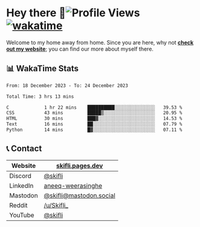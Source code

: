 # Hey there :wave:![Profile Views](https://komarev.com/ghpvc/?username=skifli) [![wakatime](https://wakatime.com/badge/user/b4317b02-0c6d-457b-82a4-a448b8a8d1df.svg)](https://wakatime.com/@b4317b02-0c6d-457b-82a4-a448b8a8d1df)

Welcome to my home away from home. Since you are here, why not [**check out my website**](https://skifli.pages.dev); you can find our more about myself there.

## 📊 WakaTime Stats

<!--START_SECTION:waka-->

```txt
From: 18 December 2023 - To: 24 December 2023

Total Time: 3 hrs 13 mins

C             1 hr 22 mins    ██████████░░░░░░░░░░░░░░░   39.53 %
CSS           43 mins         █████▒░░░░░░░░░░░░░░░░░░░   20.95 %
HTML          30 mins         ███▓░░░░░░░░░░░░░░░░░░░░░   14.53 %
Text          16 mins         ██░░░░░░░░░░░░░░░░░░░░░░░   07.79 %
Python        14 mins         █▓░░░░░░░░░░░░░░░░░░░░░░░   07.11 %
```

<!--END_SECTION:waka-->

## 📞 Contact

| Website   | [skifli.pages.dev](https://skifli.pages.dev)                       |
| --------- | ------------------------------------------------------------------ |
| Discord   | [@skifli](https://discord.com/users/1072069875993956372)           |
| LinkedIn  | [aneeq-weerasinghe](https://www.linkedin.com/in/aneeq-weerasinghe) |
| Mastodon  | [@skifli@mastodon.social](https://mastodon.social/@skifli)         |
| Reddit    | [/u/Skifli_](https://www.reddit.com/user/skifli_)                  |
| YouTube   | [@skifli](https://www.youtube.com/channel/@skifli)                 |
